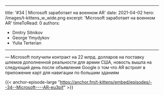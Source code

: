
---
title: '#34 | Microsoft заработает на военном AR'
date: 2021-04-02
hero: /images/t-kittens_w_wide.png
excerpt: 'Microsoft заработает на военном AR'
timeToRead: 0
authors:
  - Dmitry Sitnikov
  - George Ymydykov
  - Yulia Terterian
---

— Microsoft получили контракт на 22 млрд. долларов на поставку шлемов дополненной реальности для армии США, новость вышла на следующий день после объявления Google о том что AR встроят в приложение карт для навигации по большим зданиям

{{< anchor-episode-large "https://anchor.fm/t-kittens/embed/episodes/--34--Microsoft----AR-eu3pif" >}}
